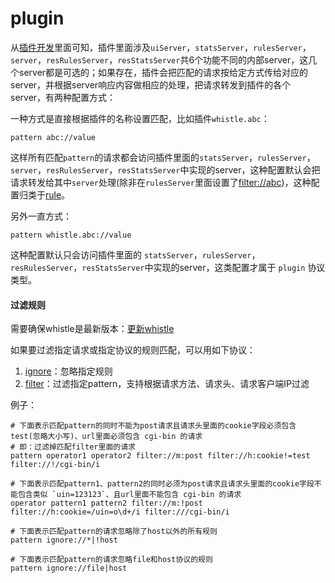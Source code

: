 # plugin
从[插件开发](../plugins.html)里面可知，插件里面涉及`uiServer`，`statsServer`，`rulesServer`，`server`，`resRulesServer`，`resStatsServer`共6个功能不同的内部server，这几个server都是可选的；如果存在，插件会把匹配的请求按给定方式传给对应的server，并根据server响应内容做相应的处理，把请求转发到插件的各个server，有两种配置方式：

一种方式是直接根据插件的名称设置匹配，比如插件`whistle.abc`：

	pattern abc://value

这样所有匹配`pattern`的请求都会访问插件里面的`statsServer`，`rulesServer`，`server`，`resRulesServer`，`resStatsServer`中实现的server，这种配置默认会把请求转发给其中`server`处理(除非在`rulesServer`里面设置了[filter://abc](filter.html))，这种配置归类于[rule](./rule/)。

另外一直方式：
```
pattern whistle.abc://value
```
这种配置默认只会访问插件里面的 `statsServer`，`rulesServer`，`resRulesServer`，`resStatsServer`中实现的server，这类配置才属于 `plugin` 协议类型。

#### 过滤规则
需要确保whistle是最新版本：[更新whistle](../update.html)

如果要过滤指定请求或指定协议的规则匹配，可以用如下协议：

1. [ignore](./ignore.html)：忽略指定规则
2. [filter](./filter.html)：过滤指定pattern，支持根据请求方法、请求头、请求客户端IP过滤

例子：

```
# 下面表示匹配pattern的同时不能为post请求且请求头里面的cookie字段必须包含test(忽略大小写)、url里面必须包含 cgi-bin 的请求
# 即：过滤掉匹配filter里面的请求
pattern operator1 operator2 filter://m:post filter://h:cookie!=test filter://!/cgi-bin/i

# 下面表示匹配pattern1、pattern2的同时必须为post请求且请求头里面的cookie字段不能包含类似 `uin=123123`、且url里面不能包含 cgi-bin 的请求
operator pattern1 pattern2 filter://m:!post filter://h:cookie=/uin=o\d+/i filter:///cgi-bin/i

# 下面表示匹配pattern的请求忽略除了host以外的所有规则
pattern ignore://*|!host

# 下面表示匹配pattern的请求忽略file和host协议的规则
pattern ignore://file|host
```
